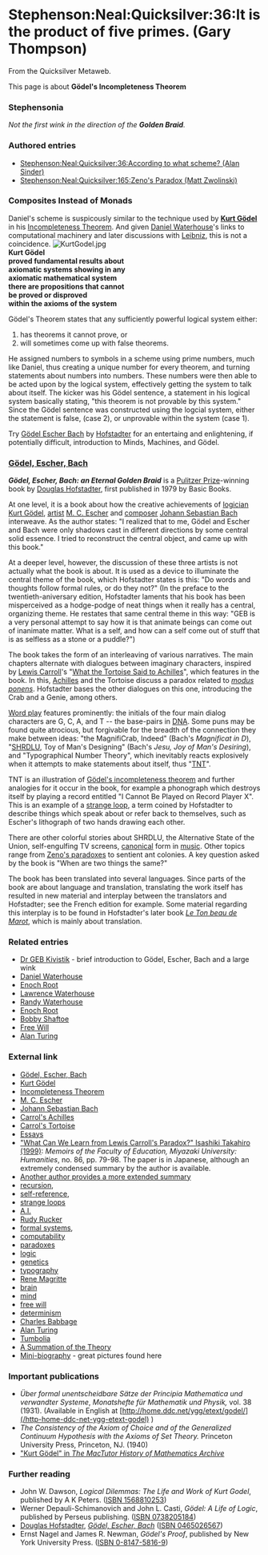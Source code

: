 
# Stephenson:Neal:Quicksilver:36:It is the product of five primes. (Gary Thompson)

From the Quicksilver Metaweb.

This page is about **Gödel's Incompleteness Theorem**
### Stephensonia


*Not the first wink in the direction of the **Golden Braid**.* 

### Authored entries


* [Stephenson:Neal:Quicksilver:36:According to what scheme? (Alan Sinder)](/stephenson-neal-quicksilver-36-according-to-what-scheme-alan-sinder)
* [Stephenson:Neal:Quicksilver:165:Zeno's Paradox (Matt Zwolinski)](/stephenson-neal-quicksilver-165-zeno-s-paradox-matt-zwolinski)


### Composites Instead of Monads


Daniel's scheme is suspicously similar to the technique used by **[Kurt Gödel](/http-en-wikipedia-org-wiki-kurt-gödel)** in his [Incompleteness Theorem](/http-en-wikipedia-org-wiki-gödel-s-incompleteness-theorem). And given [Daniel Waterhouse](/daniel-waterhouse)'s links to computational machinery and later discussions with [Leibniz](/leibniz), this is not a coincidence. ![KurtGodel.jpg](/https://web.archive.org/web/20060725170450im_/http://upload.wikimedia.org/wikipedia/nl/7/70/KurtGodel.jpg)  
**Kurt Gödel  
proved fundamental results about  
axiomatic systems showing in any  
axiomatic mathematical system  
there are propositions that cannot  
be proved or disproved  
within the axioms of the system**

Gödel's Theorem states that any sufficiently powerful logical system either:
1. has theorems it cannot prove, or
2. will sometimes come up with false theorems.


He assigned numbers to symbols in a scheme using prime numbers, much like Daniel, thus creating a unique number for every theorem, and turning statements about numbers into numbers. These numbers were then able to be acted upon by the logical system, effectively getting the system to talk about itself. The kicker was his Gödel sentence, a statement in his logical system basically stating, "this theorem is not provable by this system." Since the Gödel sentence was constructed using the logcial system, either the statement is false, (case 2), or unprovable within the system (case 1).

Try [Gödel Escher Bach](/http-www-amazon-com-exec-obidos-tg-detail-0465026567-104-8179311-5812717-v-glance) by [Hofstadter](/http-en-wikipedia-org-wiki-douglas-hofstadter) for an entertaing and enlightening, if potentially difficult, introduction to Minds, Machines, and Gödel.

### [Gödel, Escher, Bach](/http-en-wikipedia-org-wiki-gödel-escher-bach)


***Gödel, Escher, Bach: an Eternal Golden Braid*** is a [Pulitzer Prize](/http-en-wikipedia-org-wiki-pulitzer-prize)-winning book by [Douglas Hofstadter](/http-en-wikipedia-org-wiki-douglas-hofstadter), first published in 1979 by Basic Books.

At one level, it is a book about how the creative achievements of [logician](/http-en-wikipedia-org-wiki-logic) [Kurt Gödel](/http-en-wikipedia-org-wiki-kurt-gödel), [artist](/http-en-wikipedia-org-wiki-artist) [M. C. Escher](/http-en-wikipedia-org-wiki-m-c-escher) and [composer](/http-en-wikipedia-org-wiki-composer) [Johann Sebastian Bach](/http-en-wikipedia-org-wiki-johann-sebastian-bach) interweave. As the author states: "I realized that to me, Gödel and Escher and Bach were only shadows cast in different directions by some central solid essence. I tried to reconstruct the central object, and came up with this book."

At a deeper level, however, the discussion of these three artists is not actually what the book is about. It is used as a device to illuminate the central theme of the book, which Hofstadter states is this: "Do words and thoughts follow formal rules, or do they not?" (In the preface to the twentieth-aniversary edition, Hofstadter laments that his book has been misperceived as a hodge-podge of neat things when it really has a central, organizing theme. He restates that same central theme in this way: "GEB is a very personal attempt to say how it is that animate beings can come out of inanimate matter. What is a self, and how can a self come out of stuff that is as selfless as a stone or a puddle?")

The book takes the form of an interleaving of various narratives. The main chapters alternate with dialogues between imaginary characters, inspired by [Lewis Carroll](/http-en-wikipedia-org-wiki-lewis-carroll)'s "[What the Tortoise Said to Achilles](/http-en-wikipedia-org-wiki-what-the-tortoise-said-to-achilles)", which features in the book. In this, [Achilles](/http-en-wikipedia-org-wiki-achilles) and the Tortoise discuss a paradox related to *[modus ponens](/http-en-wikipedia-org-wiki-modus-ponens)*. Hofstadter bases the other dialogues on this one, introducing the Crab and a Genie, among others.

[Word play](/http-en-wikipedia-org-wiki-word-play) features prominently: the initials of the four main dialog characters are G, C, A, and T -- the base-pairs in [DNA](/http-en-wikipedia-org-wiki-dna). Some puns may be found quite atrocious, but forgivable for the breadth of the connection they make between ideas: "the MagnifiCrab, Indeed" (Bach's *Magnificat in D*), "[SHRDLU](/http-en-wikipedia-org-wiki-shrdlu), Toy of Man's Designing" (Bach's *Jesu, Joy of Man's Desiring*), and "Typographical Number Theory", which inevitably reacts explosively when it attempts to make statements about itself, thus "[TNT](/http-en-wikipedia-org-wiki-trinitrotoluene)".

TNT is an illustration of [Gödel's incompleteness theorem](/http-en-wikipedia-org-wiki-gödel-s-incompleteness-theorem) and further analogies for it occur in the book, for example a phonograph which destroys itself by playing a record entitled "I Cannot Be Played on Record Player X". This is an example of a [strange loop](/http-en-wikipedia-org-wiki-strange-loop), a term coined by Hofstadter to describe things which speak about or refer back to themselves, such as Escher's lithograph of two hands drawing each other.

There are other colorful stories about SHRDLU, the Alternative State of the Union, self-engulfing TV screens, [canonical](/http-en-wikipedia-org-wiki-canon-music) form in [music](/http-en-wikipedia-org-wiki-music). Other topics range from [Zeno's paradoxes](/http-en-wikipedia-org-wiki-zeno-s-paradoxes) to sentient ant colonies. A key question asked by the book is "When are two things the same?"

The book has been translated into several languages. Since parts of the book are about language and translation, translating the work itself has resulted in new material and interplay between the translators and Hofstadter; see the French edition for example. Some material regarding this interplay is to be found in Hofstadter's later book *[Le Ton beau de Marot](/http-en-wikipedia-org-wiki-le-ton-beau-de-marot)*, which is mainly about translation.

### Related entries


* [Dr GEB Kivistik](/dr-geb-kivistik) - brief introduction to Gödel, Escher, Bach and a large wink
* [Daniel Waterhouse](/daniel-waterhouse)
* [Enoch Root](/enoch-root)
* [Lawrence Waterhouse](/lawrence-waterhouse)
* [Randy Waterhouse](/stephenson-neal-cryptonomicon-randy-waterhouse)
* [Enoch Root](/stephenson-neal-quicksilver-enoch-root)
* [Bobby Shaftoe](/bobby-shaftoe)
* [Free Will](/free-will)
* [Alan Turing](/alan-turing)


### External link


* [Gödel, Escher, Bach](/http-en-wikipedia-org-wiki-gödel-escher-bach)
* [Kurt Gödel](/http-en-wikipedia-org-wiki-kurt-gödel)
* [Incompleteness Theorem](/http-en-wikipedia-org-wiki-gödel-s-incompleteness-theorem)
* [M. C. Escher](/http-en-wikipedia-org-wiki-m-c-escher)
* [Johann Sebastian Bach](/http-en-wikipedia-org-wiki-johann-sebastian-bach)
* [Carrol's Achilles](/http-www-lewiscarroll-org-achilles-html)
* [Carrol's Tortoise](/http-www-ditext-com-carroll-tortoise-html)
* [Essays](/http-home-earthlink-net-lfdean-carroll-essays-achilles-html)
* ["What Can We Learn from Lewis Carroll's Paradox?" Isashiki Takahiro (1999)](/http-www-miyazaki-u-ac-jp-e02702u-papers-eng-carroll-html): *Memoirs of the Faculty of Education, Miyazaki University: Humanities*, no. 86, pp. 79-98. The paper is in Japanese, although an extremely condensed summary by the author is available.
* [Another author provides a more extended summary](/http-homepage2-nifty-com-workshop-alice-click-m-t-html)
* [recursion](/http-en-wikipedia-org-wiki-recursion),
* [self-reference](/http-en-wikipedia-org-wiki-self-reference),
* [strange loops](/http-en-wikipedia-org-wiki-strange-loops)
* [A.I.](/http-en-wikipedia-org-wiki-artificial-intelligence)
* [Rudy Rucker](/http-en-wikipedia-org-wiki-rudy-rucker)
* [formal systems](/http-en-wikipedia-org-wiki-formal-systems),
* [computability](/http-en-wikipedia-org-wiki-computability-theory)
* [paradoxes](/http-en-wikipedia-org-wiki-paradox)
* [logic](/http-en-wikipedia-org-wiki-logic)
* [genetics](/http-en-wikipedia-org-wiki-genetics)
* [typography](/http-en-wikipedia-org-wiki-typography)
* [Rene Magritte](/http-en-wikipedia-org-wiki-rene-magritte)
* [brain](/http-en-wikipedia-org-wiki-brain)
* [mind](/http-en-wikipedia-org-wiki-mind)
* [free will](/http-en-wikipedia-org-wiki-free-will)
* [determinism](/http-en-wikipedia-org-wiki-determinism)
* [Charles Babbage](/http-en-wikipedia-org-wiki-charles-babbage)
* [Alan Turing](/http-en-wikipedia-org-wiki-alan-turing)
* [Tumbolia](/http-en-wikipedia-org-wiki-tumbolia)
* [A Summation of the Theory](/http-www-miskatonic-org-godel-html)
* [Mini-biography](/http-kgs-logic-at-index-php-id-23) - great pictures found here


### Important publications


* *Über formal unentscheidbare Sätze der Principia Mathematica und verwandter Systeme*, *Monatshefte für Mathematik und Physik,* vol. 38 (1931). (Available in English at [http://home.ddc.net/ygg/etext/godel/](/http-home-ddc-net-ygg-etext-godel) )
* *The Consistency of the Axiom of Choice and of the Generalized Continuum Hypothesis with the Axioms of Set Theory.* Princeton University Press, Princeton, NJ. (1940)
* ["Kurt Gödel" in *The MacTutor History of Mathematics Archive*](/http-www-gap-dcs-st-and-ac-uk-history-mathematicians-godel-html)


### Further reading


* John W. Dawson, *Logical Dilemmas: The Life and Work of Kurt Godel*, published by A K Peters. ([ISBN 1568810253](/))
* Werner Depauli-Schimanovich and John L. Casti, *Gödel: A Life of Logic*, published by Perseus publishing. ([ISBN 0738205184](/))
* [Douglas Hofstadter](/http-en-wikipedia-org-wiki-douglas-hofstadter), *[Gödel, Escher, Bach](/http-en-wikipedia-org-wiki-gödel-escher-bach)* ([ISBN 0465026567](/))
* Ernst Nagel and James R. Newman, *Gödel's Proof*, published by New York University Press. ([ISBN 0-8147-5816-9](/))
